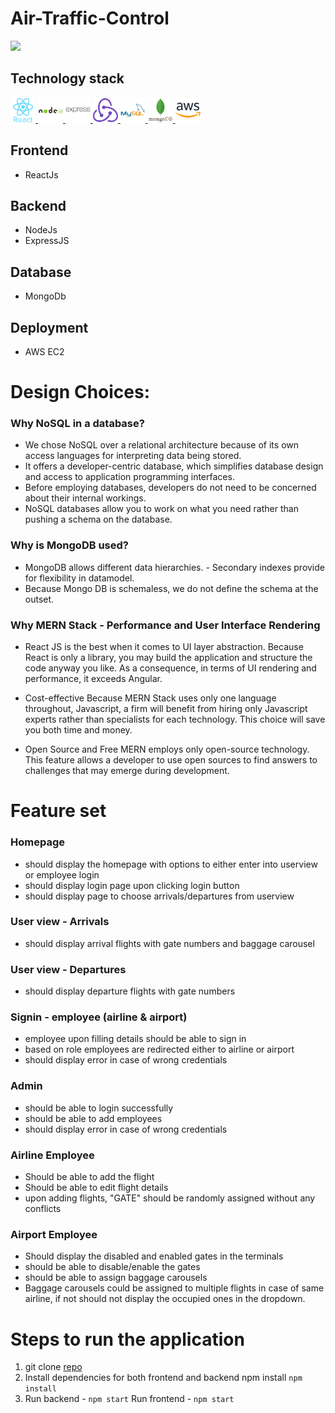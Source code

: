 # Air-Traffic-Control

<img src="https://media.tenor.com/_OtyZNwfShYAAAAM/instagram-logo.gif">

## Technology stack
<p align="left"> 
  <a href="https://reactjs.org/" target="_blank" rel="noreferrer"> <img src="https://raw.githubusercontent.com/devicons/devicon/master/icons/react/react-original-wordmark.svg" alt="react" width="40" height="40"/> </a> <a href="https://nodejs.org" target="_blank" rel="noreferrer"> <img src="https://raw.githubusercontent.com/devicons/devicon/master/icons/nodejs/nodejs-original-wordmark.svg" alt="nodejs" width="40" height="40"/> </a> <a href="https://expressjs.com" target="_blank" rel="noreferrer"> <img src="https://raw.githubusercontent.com/devicons/devicon/master/icons/express/express-original-wordmark.svg" alt="express" width="40" height="40"/> </a> <a href="https://redux.js.org" target="_blank" rel="noreferrer"> <img src="https://raw.githubusercontent.com/devicons/devicon/master/icons/redux/redux-original.svg" alt="redux" width="40" height="40"/> </a> <a href="https://www.mysql.com/" target="_blank" rel="noreferrer"> <img src="https://raw.githubusercontent.com/devicons/devicon/master/icons/mysql/mysql-original-wordmark.svg" alt="mysql" width="40" height="40"/> </a> <a href="https://www.mongodb.com/" target="_blank" rel="noreferrer"> <img src="https://raw.githubusercontent.com/devicons/devicon/master/icons/mongodb/mongodb-original-wordmark.svg" alt="mongodb" width="40" height="40"/> </a> <a href="https://aws.amazon.com" target="_blank" rel="noreferrer"> <img src="https://raw.githubusercontent.com/devicons/devicon/master/icons/amazonwebservices/amazonwebservices-original-wordmark.svg" alt="aws" width="40" height="40"/> </a> 
</p>

## Frontend

- ReactJs

## Backend

- NodeJs
- ExpressJS

## Database

- MongoDb

## Deployment

- AWS EC2

# Design Choices:

### Why NoSQL in a database?

- We chose NoSQL over a relational architecture because of its own access languages for interpreting data being stored.
- It offers a developer-centric database, which simplifies database design and access to application programming interfaces.
- Before employing databases, developers do not need to be concerned about their internal workings.
- NoSQL databases allow you to work on what you need rather than pushing a schema on the database.

### Why is MongoDB used?

- MongoDB allows different data hierarchies. - Secondary indexes provide for flexibility in datamodel.
- Because Mongo DB is schemaless, we do not define the schema at the outset.

### Why MERN Stack - Performance and User Interface Rendering
- React JS is the best when it comes to UI layer abstraction. Because React is only a library, you may build the application and structure the code anyway you like. As a consequence, in terms of UI rendering and performance, it exceeds Angular.

- Cost-effective
Because MERN Stack uses only one language throughout, Javascript, a firm will benefit from hiring only Javascript experts rather than specialists for each technology. This choice will save you both time and money.

- Open Source and Free
MERN employs only open-source technology. This feature allows a developer to use open sources to find answers to challenges that may emerge during development.

# Feature set

### Homepage
- should display the homepage with options to either enter into userview or employee login
- should display login page upon clicking login button
- should display page to choose arrivals/departures from userview
### User view - Arrivals
- should display arrival flights with gate numbers and baggage carousel
### User view - Departures
- should display departure flights with gate numbers
### Signin - employee (airline & airport)
- employee upon filling details should be able to sign in
- based on role employees are redirected either to airline or airport
- should display error in case of wrong credentials
### Admin 
- should be able to login successfully
- should be able to add employees
- should display error in case of wrong credentials
### Airline Employee
- Should be able to add the flight
- Should be able to edit flight details
- upon adding flights, "GATE" should be randomly assigned without any conflicts
### Airport Employee
- Should display the disabled and enabled gates in the terminals
- should be able to disable/enable the gates
- should be able to assign baggage carousels 
- Baggage carousels could be assigned to multiple flights in case of same airline, if not should not display the occupied ones in the dropdown.

# Steps to run the application
1. git clone [repo](https://github.com/paavamaani/Airline-Traffic-Control.git)
2. Install dependencies for both frontend and backend npm install ```npm install```
3. Run backend - ```npm start``` 
   Run frontend - ```npm start```
